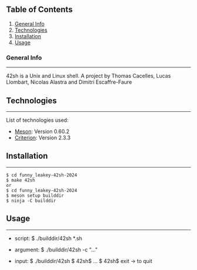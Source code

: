 ## Table of Contents
1. [General Info](#general-info)
2. [Technologies](#technologies)
3. [Installation](#installation)
4. [Usage](#usage)
### General Info
***
42sh is a Unix and Linux shell.
A project by Thomas Cacelles, Lucas Llombart, Nicolas Alastra and Dimitri Escaffre-Faure
## Technologies
***
List of technologies used:
* [Meson](https://mesonbuild.com/): Version 0.60.2
* [Criterion](https://criterion.readthedocs.io/en/master/setup.html): Version 2.3.3
## Installation
***
```
$ cd funny_leakey-42sh-2024
$ make 42sh
or
$ cd funny_leakey-42sh-2024
$ meson setup builddir
$ ninja -C builddir
```
## Usage
***
- script:
$ ./builddir/42sh *.sh

- argument:
$ ./builddir/42sh -c "..."

- input:
$ ./builddir/42sh
$ 42sh$ ...
$ 42sh$ exit -> to quit
